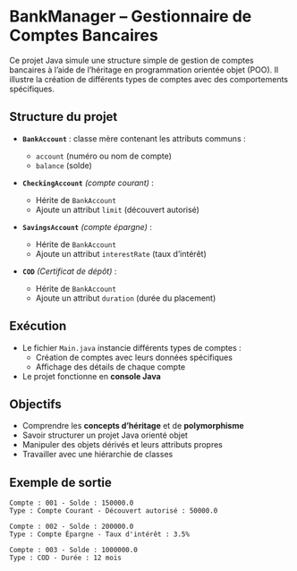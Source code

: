 # BankManager – Gestionnaire de Comptes Bancaires

Ce projet Java simule une structure simple de gestion de comptes bancaires à l’aide de l’héritage en programmation orientée objet (POO). Il illustre la création de différents types de comptes avec des comportements spécifiques.


## Structure du projet

- **`BankAccount`** : classe mère contenant les attributs communs :
    - `account` (numéro ou nom de compte)
    - `balance` (solde)

- **`CheckingAccount`** *(compte courant)* :
    - Hérite de `BankAccount`
    - Ajoute un attribut `limit` (découvert autorisé)

- **`SavingsAccount`** *(compte épargne)* :
    - Hérite de `BankAccount`
    - Ajoute un attribut `interestRate` (taux d’intérêt)

- **`COD`** *(Certificat de dépôt)* :
    - Hérite de `BankAccount`
    - Ajoute un attribut `duration` (durée du placement)


## Exécution

- Le fichier `Main.java` instancie différents types de comptes :
    - Création de comptes avec leurs données spécifiques
    - Affichage des détails de chaque compte
- Le projet fonctionne en **console Java**


## Objectifs

- Comprendre les **concepts d’héritage** et de **polymorphisme**
- Savoir structurer un projet Java orienté objet
- Manipuler des objets dérivés et leurs attributs propres
- Travailler avec une hiérarchie de classes


## Exemple de sortie

```text
Compte : 001 - Solde : 150000.0
Type : Compte Courant - Découvert autorisé : 50000.0

Compte : 002 - Solde : 200000.0
Type : Compte Épargne - Taux d'intérêt : 3.5%

Compte : 003 - Solde : 1000000.0
Type : COD - Durée : 12 mois
